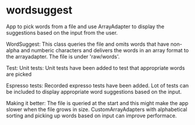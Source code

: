 # wordsuggest
App to pick words from a file and use ArrayAdapter to display the suggestions based on the input from the user.

WordSuggest:
This class queries the file and omits words that have non-alpha and numberic characters 
and delivers the words in an array format to the arrayadapter.
The file is under 'raw/words'.

Test:
Unit tests:
Unit tests have been added to test that appropriate words are picked

Espresso tests:
Recorded expresso tests have been added.
Lot of tests can be included to display appropriate word suggestions based on the input.

Making it better:
The file is queried at the start and this might make the app slower when the file grows in size.
CustomArrayAdapters with alphabetical sorting and picking up words based on input can improve performace.
